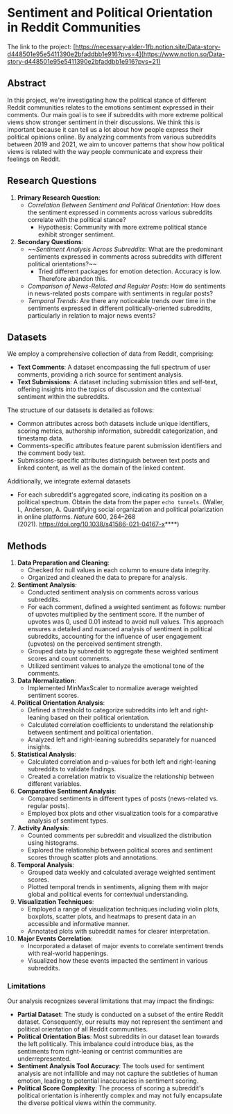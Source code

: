# ****Sentiment and Political Orientation in Reddit Communities****

The link to the project: [https://necessary-alder-1fb.notion.site/Data-story-d448501e95e5411390e2bfaddbb1e916?pvs=4](https://www.notion.so/Data-story-d448501e95e5411390e2bfaddbb1e916?pvs=21)

## Abstract

In this project, we're investigating how the political stance of different Reddit communities relates to the emotions sentiment expressed in their comments. Our main goal is to see if subreddits with more extreme political views show stronger sentiment in their discussions. We think this is important because it can tell us a lot about how people express their political opinions online. By analyzing comments from various subreddits between 2019 and 2021, we aim to uncover patterns that show how political views is related with the way people communicate and express their feelings on Reddit.

## Research Questions

1. **Primary Research Question**:
    - *Correlation Between Sentiment and Political Orientation*: How does the sentiment expressed in comments across various subreddits correlate with the political stance?
        - Hypothesis: Community with more extreme political stance exhibit stronger sentiment.
2. **Secondary Questions**:
    - *~~Sentiment Analysis Across Subreddits*: What are the predominant sentiments expressed in comments across subreddits with different political orientations?~~
        - Tried different packages for emotion detection. Accuracy is low. Therefore abandon this.
    - *Comparison of News-Related and Regular Posts*: How do sentiments in news-related posts compare with sentiments in regular posts?
    - *Temporal Trends*: Are there any noticeable trends over time in the sentiments expressed in different politically-oriented subreddits, particularly in relation to major news events?

## Datasets

We employ a comprehensive collection of data from Reddit, comprising:

- **Text Comments**: A dataset encompassing the full spectrum of user comments, providing a rich source for sentiment analysis.
- **Text Submissions**: A dataset including submission titles and self-text, offering insights into the topics of discussion and the contextual sentiment within the subreddits.

The structure of our datasets is detailed as follows:

- Common attributes across both datasets include unique identifiers, scoring metrics, authorship information, subreddit categorization, and timestamp data.
- Comments-specific attributes feature parent submission identifiers and the comment body text.
- Submissions-specific attributes distinguish between text posts and linked content, as well as the domain of the linked content.

Additionally, we integrate external datasets

- For each subreddit's aggregated score, indicating its position on a political spectrum. Obtain the data from the paper `echo tunnels`. (Waller, I., Anderson, A. Quantifying social organization and political polarization in online platforms. *Nature* 600, 264–268 (2021). https://doi.org/10.1038/s41586-021-04167-x****)

## Methods

1. **Data Preparation and Cleaning**:
    - Checked for null values in each column to ensure data integrity.
    - Organized and cleaned the data to prepare for analysis.
2. **Sentiment Analysis**:
    - Conducted sentiment analysis on comments across various subreddits.
    - For each comment, defined a weighted sentiment as follows: number of upvotes multiplied by the sentiment score. If the number of upvotes was 0, used 0.01 instead to avoid null values. This approach ensures a detailed and nuanced analysis of sentiment in political subreddits, accounting for the influence of user engagement (upvotes) on the perceived sentiment strength.
    - Grouped data by subreddit to aggregate these weighted sentiment scores and count comments.
    - Utilized sentiment values to analyze the emotional tone of the comments.
3. **Data Normalization**:
    - Implemented MinMaxScaler to normalize average weighted sentiment scores.
4. **Political Orientation Analysis**:
    - Defined a threshold to categorize subreddits into left and right-leaning based on their political orientation.
    - Calculated correlation coefficients to understand the relationship between sentiment and political orientation.
    - Analyzed left and right-leaning subreddits separately for nuanced insights.
5. **Statistical Analysis**:
    - Calculated correlation and p-values for both left and right-leaning subreddits to validate findings.
    - Created a correlation matrix to visualize the relationship between different variables.
6. **Comparative Sentiment Analysis**:
    - Compared sentiments in different types of posts (news-related vs. regular posts).
    - Employed box plots and other visualization tools for a comparative analysis of sentiment types.
7. **Activity Analysis**:
    - Counted comments per subreddit and visualized the distribution using histograms.
    - Explored the relationship between political scores and sentiment scores through scatter plots and annotations.
8. **Temporal Analysis**:
    - Grouped data weekly and calculated average weighted sentiment scores.
    - Plotted temporal trends in sentiments, aligning them with major global and political events for contextual understanding.
9. **Visualization Techniques**:
    - Employed a range of visualization techniques including violin plots, boxplots, scatter plots, and heatmaps to present data in an accessible and informative manner.
    - Annotated plots with subreddit names for clearer interpretation.
10. **Major Events Correlation**:
    - Incorporated a dataset of major events to correlate sentiment trends with real-world happenings.
    - Visualized how these events impacted the sentiment in various subreddits.


### **Limitations**

Our analysis recognizes several limitations that may impact the findings:

- **Partial Dataset**: The study is conducted on a subset of the entire Reddit dataset. Consequently, our results may not represent the sentiment and political orientation of all Reddit communities.
- **Political Orientation Bias**: Most subreddits in our dataset lean towards the left politically. This imbalance could introduce bias, as the sentiments from right-leaning or centrist communities are underrepresented.
- **Sentiment Analysis Tool Accuracy**: The tools used for sentiment analysis are not infallible and may not capture the subtleties of human emotion, leading to potential inaccuracies in sentiment scoring.
- **Political Score Complexity**: The process of scoring a subreddit's political orientation is inherently complex and may not fully encapsulate the diverse political views within the community.
